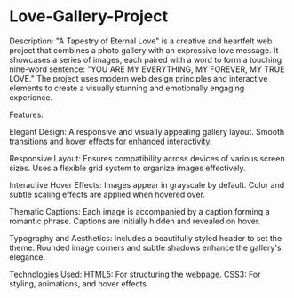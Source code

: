 # Love-Gallery-Project
Description:
"A Tapestry of Eternal Love" is a creative and heartfelt web project that combines a photo gallery with an expressive love message. It showcases a series of images, each paired with a word to form a touching nine-word sentence: "YOU ARE MY EVERYTHING, MY FOREVER, MY TRUE LOVE." The project uses modern web design principles and interactive elements to create a visually stunning and emotionally engaging experience.

Features:

Elegant Design:
A responsive and visually appealing gallery layout.
Smooth transitions and hover effects for enhanced interactivity.

Responsive Layout:
Ensures compatibility across devices of various screen sizes.
Uses a flexible grid system to organize images effectively.

Interactive Hover Effects:
Images appear in grayscale by default.
Color and subtle scaling effects are applied when hovered over.

Thematic Captions:
Each image is accompanied by a caption forming a romantic phrase.
Captions are initially hidden and revealed on hover.

Typography and Aesthetics:
Includes a beautifully styled header to set the theme.
Rounded image corners and subtle shadows enhance the gallery's elegance.

Technologies Used:
HTML5: For structuring the webpage.
CSS3: For styling, animations, and hover effects.
